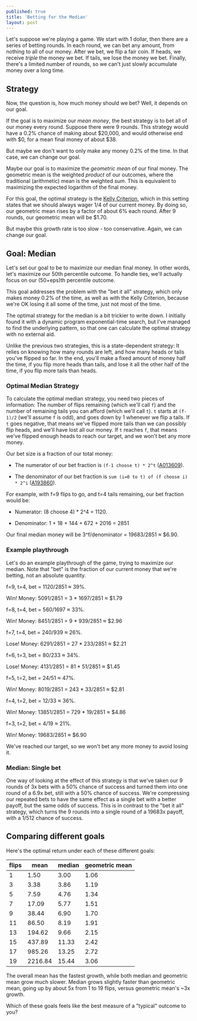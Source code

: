 ```yaml
---
published: true
title: 'Betting for the Median'
layout: post
---
```

Let's suppose we're playing a game.
We start with 1 dollar, then there are a series of betting rounds.
In each round, we can bet any amount, from nothing to all of our money.
After we bet, we flip a fair coin.
If heads, we receive *triple* the money we bet.
If tails, we lose the money we bet.
Finally, there's a limited number of rounds,
so we can't just slowly accumulate money over a long time.


## Strategy

Now, the question is, how much money should we bet?
Well, it depends on our goal.

If the goal is to maximize our *mean money*,
the best strategy is to bet all of our money every round.
Suppose there were 9 rounds.
This strategy would have a 0.2% chance of making about $20,000,
and would otherwise end with $0,
for a mean final money of about $38.

But maybe we don't want to only make any money 0.2% of the time.
In that case, we can change our goal.

Maybe our goal is to maximize the *geometric mean* of our final money.
The geometric mean is the weighted *product* of our outcomes,
where the traditional (arithmetic) mean is the weighted *sum*.
This is equivalent to maximizing the expected logarithm of the final money.

For this goal,
the optimal strategy is the
[Kelly Criterion](https://en.wikipedia.org/wiki/Kelly_criterion),
which in this setting states that we should always wager
1/4 of our current money.
By doing so, our geometric mean rises by a factor of about 6% each round.
After 9 rounds, our geometric mean will be $1.70.

But maybe this growth rate is too slow - too conservative.
Again, we can change our goal.

## Goal: Median

Let's set our goal to be to maximize our median final money.
In other words, let's maximize our 50th percentile outcome.
To handle ties, we'll actually focus on our (50+eps)th percentile outcome.

This goal addresses the problem with the "bet it all" strategy,
which only makes money 0.2% of the time,
as well as with the Kelly Criterion,
because we're OK losing it all some of the time, just not most of the time.

The optimal strategy for the median is a bit trickier to write down.
I initially found it with a dynamic program exponential-time search,
but I've managed to find the underlying pattern,
so that one can calculate the optimal strategy with no external aid.

Unlike the previous two strategies, this is a state-dependent strategy:
It relies on knowing how many rounds are left, and how many heads or tails you've flipped so far.
In the end, you'll make a fixed amount of money half the time, if you flip more heads than tails,
and lose it all the other half of the time, if you flip more tails than heads.

### Optimal Median Strategy

To calculate the optimal median strategy, you need two pieces of information:
The number of flips remaining (which we'll call `f`) and the number of remaining tails you can afford
(which we'll call `t`). `t` starts at `(f-1)/2` (we'll assume `f` is odd), and goes down by 1 whenever we flip a tails.
If `t` goes negative, that means we've flipped more tails than we can possibly flip heads, and we'll have lost all our money.
If `t` reaches `f`, that means we've flipped enough heads to reach our target, and we won't bet any more money.

Our bet size is a fraction of our total money:

* The numerator of our bet fraction is `(f-1 choose t) * 2^t`
([A013609](https://oeis.org/A013609)).

* The denominator of our bet fraction is `sum (i=0 to t) of (f choose i) * 2^i`
([A193860](https://oeis.org/A193860)).

For example, with f=9 flips to go, and t=4 tails remaining, our bet fraction would be:

* Numerator: (8 choose 4) * 2^4 = 1120.

* Denominator: 1 + 18 + 144 + 672 + 2016 = 2851

Our final median money will be 3^f/denominator = 19683/2851 ≈ $6.90.

### Example playthrough

Let's do an example playthrough of the game, trying to maximize our median.
Note that "bet" is the fraction of our current money that we're betting,
not an absolute quantity.

f=9, t=4, bet = 1120/2851 ≈ 39%.

Win! Money: 5091/2851 = 3 * 1697/2851 ≈ $1.79

f=8, t=4, bet = 560/1697 ≈ 33%.

Win! Money: 8451/2851 = 9 * 939/2851 ≈ $2.96

f=7, t=4, bet = 240/939 ≈ 26%.

Lose! Money: 6291/2851 = 27 * 233/2851 ≈ $2.21

f=6, t=3, bet = 80/233 ≈ 34%.

Lose! Money: 4131/2851 = 81 * 51/2851 ≈ $1.45

f=5, t=2, bet = 24/51 ≈ 47%.

Win! Money: 8019/2851 = 243 * 33/2851 ≈ $2.81

f=4, t=2, bet = 12/33 ≈ 36%.

Win! Money: 13851/2851 = 729 * 19/2851 ≈ $4.86

f=3, t=2, bet = 4/19 ≈ 21%.

Win! Money: 19683/2851 ≈ $6.90

We've reached our target,
so we won't bet any more money to avoid losing it.

### Median: Single bet

One way of looking at the effect of this strategy is that we've taken our 9 rounds of 3x bets
with a 50% chance of success
and turned them into one round of a 6.9x bet, still with a 50% chance of success.
We're compressing our repeated bets to have the same effect as a single bet with a better payoff,
but the same odds of success.
This is in contrast to the "bet it all" strategy, which turns the 9 rounds
into a single round of a 19683x payoff, with a 1/512 chance of success.

## Comparing different goals

Here's the optimal return under each of these different goals:

|flips|mean   |median|geometric mean|
|-----|-------|------|--------------|
|1    |1.50   |3.00  |1.06          |
|3    |3.38   |3.86  |1.19          |
|5    |7.59   |4.76  |1.34          |
|7    |17.09  |5.77  |1.51          |
|9    |38.44  |6.90  |1.70          |
|11   |86.50  |8.19  |1.91          |
|13   |194.62 |9.66  |2.15          |
|15   |437.89 |11.33 |2.42          |
|17   |985.26 |13.25 |2.72          |
|19   |2216.84|15.44 |3.06          |

The overall mean has the fastest growth, while both median and geometric mean grow much slower.
Median grows slightly faster than geometric mean, going up by about 5x from 1 to 19 flips,
versus geometric mean's ~3x growth.

Which of these goals feels like the best measure of a "typical" outcome to you?

